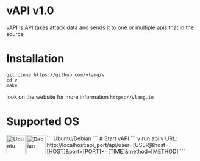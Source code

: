 # vAPI v1.0
vAPI is API takes attack data and sends it to one or multiple apis that in the source

# Installation
```
git clone https://github.com/vlang/v
cd v
make
```
look on the website for more information ``https://vlang.io``
# Supported OS
 <img align="left" alt="Ubuntu" src="https://upload.wikimedia.org/wikipedia/commons/b/b5/Former_Ubuntu_logo.svg" height="50"/>
 <img align="left" alt="Debian" src="https://upload.wikimedia.org/wikipedia/commons/0/04/Debian_logo.png" height="50"/>
```
Ubuntu/Debian
```
# Start vAPI
```
v run api.v <api_port>
URL: http://localhost:api_port/api/user=[USER]&host=[HOST]&port=[PORT]&times=[TIME]&method=[METHOD]
```
